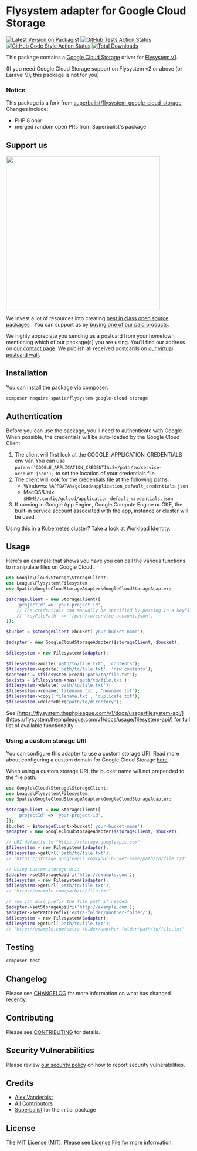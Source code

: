 # Flysystem adapter for Google Cloud Storage

[![Latest Version on Packagist](https://img.shields.io/packagist/v/spatie/flysystem-google-cloud-storage.svg?style=flat-square)](https://packagist.org/packages/spatie/flysystem-google-cloud-storage)
[![GitHub Tests Action Status](https://img.shields.io/github/workflow/status/spatie/flysystem-google-cloud-storage/Tests/main?label=tests)](https://github.com/spatie/flysystem-google-cloud-storage/actions?query=workflow%3ATests+branch%3Amain)
[![GitHub Code Style Action Status](https://img.shields.io/github/workflow/status/spatie/flysystem-google-cloud-storage/Check%20&%20fix%20styling/main?label=code%20style)](https://github.com/spatie/flysystem-google-cloud-storage/actions?query=workflow%3A"Check+%26+fix+styling"+branch%3Amain)
[![Total Downloads](https://img.shields.io/packagist/dt/spatie/flysystem-google-cloud-storage.svg?style=flat-square)](https://packagist.org/packages/spatie/flysystem-google-cloud-storage)

This package contains a [Google Cloud Storage](https://cloud.google.com/storage) driver for [Flysystem v1](https://flysystem.thephpleague.com). 

(If you need Google Cloud Storage support on Flysystem v2 or above (or Laravel 9), this package is not for you)

### Notice

This package is a fork from [superbalist/flysystem-google-cloud-storage](https://github.com/Superbalist/flysystem-google-cloud-storage). Changes include:

- PHP 8 only
- merged random open PRs from Superbalist's package


## Support us

[<img src="https://github-ads.s3.eu-central-1.amazonaws.com/flysystem-google-cloud-storage.jpg?t=1" width="419px" />](https://spatie.be/github-ad-click/flysystem-google-cloud-storage)

We invest a lot of resources into creating [best in class open source packages](https://spatie.be/open-source)
. You can support us by [buying one of our paid products](https://spatie.be/open-source/support-us).

We highly appreciate you sending us a postcard from your hometown, mentioning which of our package(s) you are
using. You'll find our address on [our contact page](https://spatie.be/about-us). We publish all received
postcards on [our virtual postcard wall](https://spatie.be/open-source/postcards).

## Installation

You can install the package via composer:

```bash
composer require spatie/flysystem-google-cloud-storage
```

## Authentication

Before you can use the package, you'll need to authenticate with Google. When possible, the credentials will be auto-loaded by the Google Cloud Client.

1. The client will first look at the GOOGLE_APPLICATION_CREDENTIALS env var. You can use `putenv('GOOGLE_APPLICATION_CREDENTIALS=/path/to/service-account.json');` to set the location of your credentials file.
2. The client will look for the credentials file at the following paths:
    - Windows: `%APPDATA%/gcloud/application_default_credentials.json`
    - MacOS/Unix: `$HOME/.config/gcloud/application_default_credentials.json`
3. If running in Google App Engine, Google Compute Engine or GKE, the built-in service account associated with the app, instance or cluster will be used.

Using this in a Kubernetes cluster? Take a look at [Workload Identity](https://cloud.google.com/kubernetes-engine/docs/how-to/workload-identity).

## Usage

Here's an example that shows you have you can call the various functions to manipulate files on Google Cloud.

```php
use Google\Cloud\Storage\StorageClient;
use League\Flysystem\Filesystem;
use Spatie\GoogleCloudStorageAdapter\GoogleCloudStorageAdapter;

$storageClient = new StorageClient([
    'projectId' => 'your-project-id',
    // The credentials can manually be specified by passing in a keyFilePath.
    // 'keyFilePath' => '/path/to/service-account.json',
]);

$bucket = $storageClient->bucket('your-bucket-name');

$adapter = new GoogleCloudStorageAdapter($storageClient, $bucket);

$filesystem = new Filesystem($adapter);

$filesystem->write('path/to/file.txt', 'contents');
$filesystem->update('path/to/file.txt', 'new contents');
$contents = $filesystem->read('path/to/file.txt');
$exists = $filesystem->has('path/to/file.txt');
$filesystem->delete('path/to/file.txt');
$filesystem->rename('filename.txt', 'newname.txt');
$filesystem->copy('filename.txt', 'duplicate.txt');
$filesystem->deleteDir('path/to/directory');
```

See [https://flysystem.thephpleague.com/v1/docs/usage/filesystem-api/](https://flysystem.thephpleague.com/v1/docs/usage/filesystem-api/) for full list of available functionality

### Using a custom storage URI

You can configure this adapter to use a custom storage URI. Read more about configuring a custom domain for Google Cloud Storage [here](https://cloud.google.com/storage/docs/request-endpoints#cname).

When using a custom storage URI, the bucket name will not prepended to the file path:

```php
use Google\Cloud\Storage\StorageClient;
use League\Flysystem\Filesystem;
use Spatie\GoogleCloudStorageAdapter\GoogleCloudStorageAdapter;

$storageClient = new StorageClient([
    'projectId' => 'your-project-id',
]);
$bucket = $storageClient->bucket('your-bucket-name');
$adapter = new GoogleCloudStorageAdapter($storageClient, $bucket);

// URI defaults to "https://storage.googleapis.com":
$filesystem = new Filesystem($adapter);
$filesystem->getUrl('path/to/file.txt');
// "https://storage.googleapis.com/your-bucket-name/path/to/file.txt"

// Using custom storage uri:
$adapter->setStorageApiUri('http://example.com');
$filesystem = new Filesystem($adapter);
$filesystem->getUrl('path/to/file.txt');
// "http://example.com/path/to/file.txt"

// You can also prefix the file path if needed:
$adapter->setStorageApiUri('http://example.com');
$adapter->setPathPrefix('extra-folder/another-folder/');
$filesystem = new Filesystem($adapter);
$filesystem->getUrl('path/to/file.txt');
// "http://example.com/extra-folder/another-folder/path/to/file.txt"
```

## Testing

```bash
composer test
```

## Changelog

Please see [CHANGELOG](CHANGELOG.md) for more information on what has changed recently.

## Contributing

Please see [CONTRIBUTING](.github/CONTRIBUTING.md) for details.

## Security Vulnerabilities

Please review [our security policy](../../security/policy) on how to report security vulnerabilities.

## Credits

- [Alex Vanderbist](https://github.com/alexvanderbist)
- [All Contributors](../../contributors)
- [Superbalist](https://github.com/Superbalist) for the initial package

## License

The MIT License (MIT). Please see [License File](LICENSE.md) for more information.
